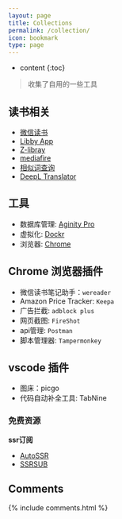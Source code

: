 ```yaml
---
layout: page
title: Collections
permalink: /collection/
icon: bookmark
type: page
---
```


* content
{:toc}

> 收集了自用的一些工具


## 读书相关

- [微信读书](https://r.qq.com)
- [Libby App](https://libbyapp.com/shelf)
- [Z-libray](https://z-lib.org/)
- [mediafire](https://app.mediafire.com/myfiles)
- [相似词查询](https://kmcha.com/similar)
- [DeepL Translator](https://www.deepl.com/translator)

## 工具

- 数据库管理: [Aginity Pro](https://www.aginity.com/products/aginity-pro/)
- 虚拟化: [Dockr](https://www.docker.com/)
- 浏览器: [Chrome](https://www.google.com/chrome/)

## Chrome 浏览器插件

- 微信读书笔记助手：`wereader`
- Amazon Price Tracker: `Keepa`
- 广告拦截: `adblock plus`
- 网页截图: `FireShot`
- api管理: `Postman`
- 脚本管理器: `Tampermonkey`

## vscode 插件

- 图床：picgo
- 代码自动补全工具: TabNine

### 免费资源

**ssr订阅**
- [AutoSSR](https://raw.githubusercontent.com/voken100g/AutoSSR/master/stable)
- [SSRSUB](https://raw.githubusercontent.com/ssrsub/ssr/master/ssrsub)

## Comments

{% include comments.html %}
